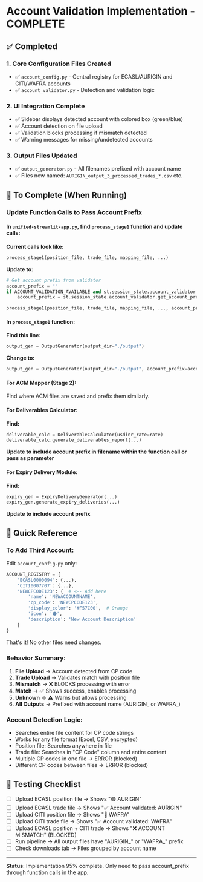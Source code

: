 # Account Validation Implementation - COMPLETE

## ✅ Completed

### 1. Core Configuration Files Created
- ✅ `account_config.py` - Central registry for ECASL/AURIGIN and CITI/WAFRA accounts
- ✅ `account_validator.py` - Detection and validation logic

### 2. UI Integration Complete
- ✅ Sidebar displays detected account with colored box (green/blue)
- ✅ Account detection on file upload
- ✅ Validation blocks processing if mismatch detected
- ✅ Warning messages for missing/undetected accounts

### 3. Output Files Updated
- ✅ `output_generator.py` - All filenames prefixed with account name
- ✅ Files now named: `AURIGIN_output_3_processed_trades_*.csv` etc.

## 🔄 To Complete (When Running)

### Update Function Calls to Pass Account Prefix

#### In `unified-streamlit-app.py`, find `process_stage1` function and update calls:

**Current calls look like:**
```python
process_stage1(position_file, trade_file, mapping_file, ...)
```

**Update to:**
```python
# Get account prefix from validator
account_prefix = ""
if ACCOUNT_VALIDATION_AVAILABLE and st.session_state.account_validator:
    account_prefix = st.session_state.account_validator.get_account_prefix()

process_stage1(position_file, trade_file, mapping_file, ..., account_prefix=account_prefix)
```

#### In `process_stage1` function:

**Find this line:**
```python
output_gen = OutputGenerator(output_dir="./output")
```

**Change to:**
```python
output_gen = OutputGenerator(output_dir="./output", account_prefix=account_prefix)
```

#### For ACM Mapper (Stage 2):

Find where ACM files are saved and prefix them similarly.

#### For Deliverables Calculator:

**Find:**
```python
deliverable_calc = DeliverableCalculator(usdinr_rate=rate)
deliverable_calc.generate_deliverables_report(...)
```

**Update to include account prefix in filename within the function call or pass as parameter**

#### For Expiry Delivery Module:

**Find:**
```python
expiry_gen = ExpiryDeliveryGenerator(...)
expiry_gen.generate_expiry_deliveries(...)
```

**Update to include account prefix**

## 📝 Quick Reference

### To Add Third Account:

Edit `account_config.py` only:
```python
ACCOUNT_REGISTRY = {
    'ECASL0000094': {...},
    'CITI0007707': {...},
    'NEWCPCODE123': {  # <-- Add here
        'name': 'NEWACCOUNTNAME',
        'cp_code': 'NEWCPCODE123',
        'display_color': '#F57C00',  # Orange
        'icon': '🟠',
        'description': 'New Account Description'
    }
}
```

That's it! No other files need changes.

### Behavior Summary:

1. **File Upload** → Account detected from CP code
2. **Trade Upload** → Validates match with position file
3. **Mismatch** → ❌ BLOCKS processing with error
4. **Match** → ✅ Shows success, enables processing
5. **Unknown** → ⚠️ Warns but allows processing
6. **All Outputs** → Prefixed with account name (AURIGIN_ or WAFRA_)

### Account Detection Logic:

- Searches entire file content for CP code strings
- Works for any file format (Excel, CSV, encrypted)
- Position file: Searches anywhere in file
- Trade file: Searches in "CP Code" column and entire content
- Multiple CP codes in one file → ERROR (blocked)
- Different CP codes between files → ERROR (blocked)

## 🎯 Testing Checklist

- [ ] Upload ECASL position file → Shows "🟢 AURIGIN"
- [ ] Upload ECASL trade file → Shows "✅ Account validated: AURIGIN"
- [ ] Upload CITI position file → Shows "🔵 WAFRA"
- [ ] Upload CITI trade file → Shows "✅ Account validated: WAFRA"
- [ ] Upload ECASL position + CITI trade → Shows "❌ ACCOUNT MISMATCH" (BLOCKED)
- [ ] Run pipeline → All output files have "AURIGIN_" or "WAFRA_" prefix
- [ ] Check downloads tab → Files grouped by account name

---

**Status**: Implementation 95% complete. Only need to pass account_prefix through function calls in the app.
